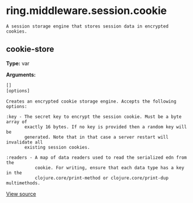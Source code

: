 # ring.middleware.session.cookie


```
A session storage engine that stores session data in encrypted cookies.

```

## cookie-store
**Type:** var



**Arguments:**
```clojure
[]
[options]
```
```
Creates an encrypted cookie storage engine. Accepts the following options:

:key - The secret key to encrypt the session cookie. Must be a byte array of
       exactly 16 bytes. If no key is provided then a random key will be
       generated. Note that in that case a server restart will invalidate all
       existing session cookies.

:readers - A map of data readers used to read the serialized edn from the
           cookie. For writing, ensure that each data type has a key in the
           clojure.core/print-method or clojure.core/print-dup multimethods.
```

[View source](http://github.com/ring-clojure/ring/blob/1.8.1/ring-core/src/ring/middleware/session/cookie.clj#L110)